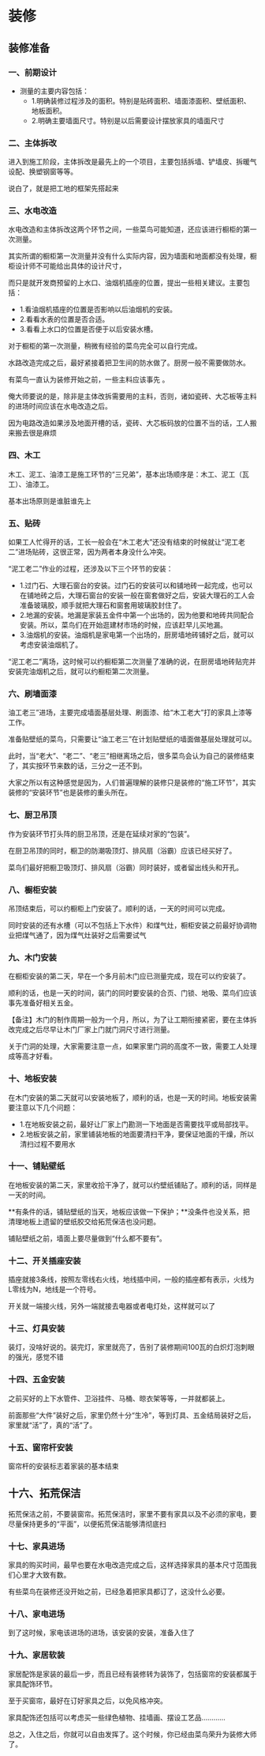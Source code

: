 # 装修

## 装修准备

### 一、前期设计

- 测量的主要内容包括： 
  - 1.明确装修过程涉及的面积。特别是贴砖面积、墙面漆面积、壁纸面积、地板面积。 
  - 2.明确主要墙面尺寸。特别是以后需要设计摆放家具的墙面尺寸


### 二、主体拆改

进入到施工阶段，主体拆改是最先上的一个项目，主要包括拆墙、铲墙皮、拆暖气设配、换塑钢窗等等。

说白了，就是把工地的框架先搭起来




### 三、水电改造
水电改造和主体拆改这两个环节之间，一些菜鸟可能知道，还应该进行橱柜的第一次测量。  

其实所谓的橱柜第一次测量并没有什么实际内容，因为墙面和地面都没有处理，橱柜设计师不可能给出具体的设计尺寸，

而只是就开发商预留的上水口、油烟机插座的位置，提出一些相关建议。主要包括：

  - 1.看油烟机插座的位置是否影响以后油烟机的安装。 
  - 2.看看水表的位置是否合适。 
  - 3.看看上水口的位置是否便于以后安装水槽。 

对于橱柜的第一次测量，稍微有经验的菜鸟完全可以自行完成。

水路改造完成之后，最好紧接着把卫生间的防水做了。厨房一般不需要做防水。 

有菜鸟一直认为装修开始之前，一些主料应该事先 。

俺大师要说的是，除非是主体改拆需要用的主料，否则，诸如瓷砖、大芯板等主料的进场时间应该在水电改造之后。

因为电路改造如果涉及地面开槽的话，瓷砖、大芯板码放的位置不当的话，工人搬来搬去很是麻烦



### 四、木工

木工、泥工、油漆工是施工环节的“三兄弟”，基本出场顺序是：木工、泥工（瓦工）、油漆工。

基本出场原则是谁脏谁先上




### 五、贴砖

如果工人忙得开的话，工长一般会在“木工老大”还没有结束的时候就让“泥工老二”进场贴砖，这很正常，因为两者本身没什么冲突。

“泥工老二”作业的过程，还涉及以下三个环节的安装：

- 1.过门石、大理石窗台的安装。过门石的安装可以和铺地砖一起完成，也可以在铺地砖之后，大理石窗台的安装一般在窗套做好之后，安装大理石的工人会准备玻璃胶，顺手就把大理石和窗套用玻璃胶封住了。 
- 2.地漏的安装。地漏是家装五金件中第一个出场的，因为他要和地砖共同配合安装。所以，菜鸟们在开始逛建材市场的时候，应该赶早儿买地漏。 
- 3.油烟机的安装。油烟机是家电第一个出场的，厨房墙地砖铺好之后，就可以考虑安装油烟机了。

“泥工老二”离场，这时候可以约橱柜第二次测量了准确的说，在厨房墙地砖贴完并安装完油烟机之后，就可以约橱柜第二次测量。



### 六、刷墙面漆

油工老三”进场，主要完成墙面基层处理、刷面漆、给“木工老大”打的家具上漆等工作。

准备贴壁纸的菜鸟，只需要让“油工老三”在计划贴壁纸的墙面做基层处理就可以。 

此时，当“老大”、“老二”、“老三”相继离场之后，很多菜鸟会认为自己的装修结束了，其实按环节来数的话，三分之一还不到。

大家之所以有这种感觉是因为，人们普遍理解的装修只是装修的“施工环节”，其实装修的“安装环节”也是装修的重头所在。


### 七、厨卫吊顶
作为安装环节打头阵的厨卫吊顶，还是在延续对家的“包装”。

在厨卫吊顶的同时，橱卫的防潮吸顶灯、排风扇（浴霸）应该已经买好了。

菜鸟们最好把橱卫吸顶灯、排风扇（浴霸）同时装好，或者留出线头和开孔。


### 八、橱柜安装
吊顶结束后，可以约橱柜上门安装了。顺利的话，一天的时间可以完成。

同时安装的还有水槽（可以不包括上下水件）和煤气灶，橱柜安装之前最好协调物业把煤气通了，因为煤气灶装好之后需要试气
 
### 九、木门安装
在橱柜安装的第二天，早在一个多月前木门应已测量完成，现在可以约安装了。

顺利的话，也是一天的时间，装门的同时要安装的合页、门锁、地吸、菜鸟们应该事先准备好相关五金。

【备注】木门的制作周期一般为一个月，所以，为了让工期衔接紧密，要在主体拆改完成之后尽早让木门厂家上门就门洞尺寸进行测量。

关于门洞的处理，大家需要注意一点，如果家里门洞的高度不一致，需要工人处理成等高才好看。

### 十、地板安装
在木门安装的第二天就可以安装地板了，顺利的话，也是一天的时间。地板安装需要注意以下几个问题： 
- 1.在地板安装之前，最好让厂家上门勘测一下地面是否需要找平或局部找平。 
- 2.地板安装之前，家里铺装地板的地面要清扫干净，要保证地面的干燥，所以清扫过程不要用水

### 十一、铺贴壁纸
在地板安装的第二天，家里收拾干净了，就可以约壁纸铺贴了。顺利的话，同样是一天的时间。

**有条件的话，铺贴壁纸的当天，地板应该做一下保护；**没条件也没关系，把清理地板上遗留的壁纸胶交给拓荒保洁也没问题。

铺贴壁纸之前，墙面上要尽量做到“什么都不要有”。 

### 十二、开关插座安装
插座就接3条线，按照左零线右火线，地线插中间，一般的插座都有表示，火线为L零线为N，地线是一个符号。

开关就一端接火线，另外一端就接去电器或者电灯处，这样就可以了

### 十三、灯具安装

装灯，没啥好说的。装完灯，家里就亮了，告别了装修期间100瓦的白炽灯泡刺眼的强光，感觉不错

### 十四、五金安装
之前买好的上下水管件、卫浴挂件、马桶、晾衣架等等，一并就都装上。 

前面那些“大件”装好之后，家里仍然十分“生冷”，等到灯具、五金结局装好之后，家里就“活”了，真的“活”了。


### 十五、窗帘杆安装
窗帘杆的安装标志着家装的基本结束

## 十六、拓荒保洁
拓荒保洁之前，不要装窗帘。拓荒保洁时，家里不要有家具以及不必须的家电，要尽量保持更多的“平面”，以便拓荒保洁能够清彻底扫

### 十七、家具进场
家具的购买时间，最早也要在水电改造完成之后，这样选择家具的基本尺寸范围我们心里才大致有数。

有些菜鸟在装修还没开始之前，已经急着把家具都订了，这没什么必要。

### 十八、家电进场
到了这时候，家电该进场的进场，该安装的安装，准备入住了

### 十九、家居软装
家居配饰是家装的最后一步，而且已经有装修转为装饰了，包括窗帘的安装都属于家具配饰环节。

至于买窗帘，最好在订好家具之后，以免风格冲突。 

家具配饰还包括可以考虑买一些绿色植物、挂墙画、摆设工艺品…………

总之，入住之后，你就可以自由发挥了。这个时候，你已经由菜鸟荣升为装修大师了。








